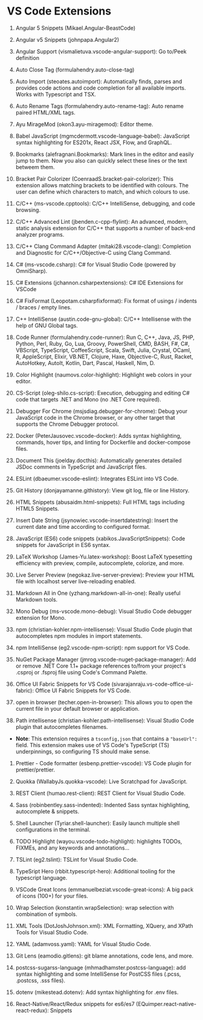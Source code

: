 # VS Code Extensions

1. Angular 5 Snippets (Mikael.Angular-BeastCode)

1. Angular v5 Snippets (johnpapa.Angular2)

1. Angular Support (vismalietuva.vscode-angular-support): Go to/Peek definition

1. Auto Close Tag (formulahendry.auto-close-tag)

1. Auto Import (steoates.autoimport): Automatically finds, parses and provides code actions and code completion for all available imports. Works with Typescript and TSX.

1. Auto Rename Tags (formulahendry.auto-rename-tag): Auto rename paired HTML/XML tags.

1. Ayu MirageMod (okon3.ayu-miragemod): Editor theme.

1. Babel JavaScript (mgmcdermott.vscode-language-babel): JavaScript syntax highlighting for ES201x, React JSX, Flow, and GraphQL.

1. Bookmarks (alefragnani.Bookmarks): Mark lines in the editor and easily jump to them. Now you also can quickly select these lines or the text betweem them.

1. Bracket Pair Colorizer (CoenraadS.bracket-pair-colorizer): This extension allows matching brackets to be identified with colours. The user can define which characters to match, and which colours to use.

1. C/C++ (ms-vscode.cpptools): C/C++ IntelliSense, debugging, and code browsing.

1. C/C++ Advanced Lint (jbenden.c-cpp-flylint): An advanced, modern, static analysis extension for C/C++ that supports a number of back-end analyzer programs.

1. C/C++ Clang Command Adapter (mitaki28.vscode-clang): Completion and Diagnostic for C/C++/Objective-C using Clang Command.

1. C# (ms-vscode.csharp): C# for Visual Studio Code (powered by OmniSharp).

1. C# Extensions (jchannon.csharpextensions): C# IDE Extensions for VSCode

1. C# FixFormat (Leopotam.csharpfixformat): Fix format of usings / indents / braces / empty lines.

1. C++ IntelliSense (austin.code-gnu-global): C/C++ Intellisense with the help of GNU Global tags.

1. Code Runner (formulahendry.code-runner): Run C, C++, Java, JS, PHP, Python, Perl, Ruby, Go, Lua, Groovy, PowerShell, CMD, BASH, F#, C#, VBScript, TypeScript, CoffeeScript, Scala, Swift, Julia, Crystal, OCaml, R, AppleScript, Elixir, VB.NET, Clojure, Haxe, Objective-C, Rust, Racket, AutoHotkey, AutoIt, Kotlin, Dart, Pascal, Haskell, Nim, D.

1. Color Highlight (naumovs.color-highlight): Highlight web colors in your editor.

1. CS-Script (oleg-shilo.cs-script): Execution, debugging and editing C# code that targets .NET and Mono (no .NET Core required).

1. Debugger For Chrome (msjsdiag.debugger-for-chrome): Debug your JavaScript code in the Chrome browser, or any other target that supports the Chrome Debugger protocol.

1. Docker (PeterJausovec.vscode-docker): Adds syntax highlighting, commands, hover tips, and linting for Dockerfile and docker-compose files.

1. Document This (joelday.docthis): Automatically generates detailed JSDoc comments in TypeScript and JavaScript files.

1. ESLint (dbaeumer.vscode-eslint): Integrates ESLint into VS Code.

1. Git History (donjayamanne.githistory): View git log, file or line History.

1. HTML Snippets (abusaidm.html-snippets): Full HTML tags including HTML5 Snippets.

1. Insert Date String (jsynowiec.vscode-insertdatestring): Insert the current date and time according to configured format.

1. JavaScript (ES6) code snippets (xabikos.JavaScriptSnippets): Code snippets for JavaScript in ES6 syntax.

1. LaTeX Workshop (James-Yu.latex-workshop): Boost LaTeX typesetting efficiency with preview, compile, autocomplete, colorize, and more.

1. Live Server Preview (negokaz.live-server-preview): Preview your HTML file with localhost server live-reloading enabled.

1. Markdown All in One (yzhang.markdown-all-in-one): Really useful Markdown tools.

1. Mono Debug (ms-vscode.mono-debug): Visual Studio Code debugger extension for Mono.

1. npm (christian-kohler.npm-intellisense): Visual Studio Code plugin that autocompletes npm modules in import statements.

1. npm IntelliSense (eg2.vscode-npm-script): npm support for VS Code.

1. NuGet Package Manager (jmrog.vscode-nuget-package-manager): Add or remove .NET Core 1.1+ package references to/from your project's .csproj or .fsproj file using Code's Command Palette.

1. Office UI Fabric Snippets for VS Code (sivarajanraju.vs-code-office-ui-fabric): Office UI Fabric Snippets for VS Code.

1. open in browser (techer.open-in-browser): This allows you to open the current file in your default browser or application.

1. Path intellisense (christian-kohler.path-intellisense): Visual Studio Code plugin that autocompletes filenames.

* **Note**: This extension requires a `tsconfig,json` that contains a `"baseUrl":` field. This extension makes use of VS Code's TypeScript (TS) underpinnings, so configuring TS should make sense.

1. Prettier - Code formatter (esbenp.prettier-vscode): VS Code plugin for prettier/prettier.

1. Quokka (WallabyJs.quokka-vscode): Live Scratchpad for JavaScript.

1. REST Client (humao.rest-client): REST Client for Visual Studio Code.

1. Sass (robinbentley.sass-indented): Indented Sass syntax highlighting, autocomplete & snippets.

1. Shell Launcher (Tyriar.shell-launcher): Easily launch multiple shell configurations in the terminal.

1. TODO Highlight (wayou.vscode-todo-highlight): highlights TODOs, FIXMEs, and any keywords and annotations...

1. TSLint (eg2.tslint): TSLint for Visual Studio Code.

1. TypeSript Hero (rbbit.typescript-hero): Additional tooling for the typescript language.

1. VSCode Great Icons (emmanuelbeziat.vscode-great-icons): A big pack of icons (100+) for your files.

1. Wrap Selection (konstantin.wrapSelection): wrap selection with combination of symbols.

1. XML Tools (DotJoshJohnson.xml): XML Formatting, XQuery, and XPath Tools for Visual Studio Code.

1. YAML (adamvoss.yaml): YAML for Visual Studio Code.

1. Git Lens (eamodio.gitlens): git blame annotations, code lens, and more.

1. postcss-sugarss-language (mhmadhamster.postcss-language): add syntax highlighting and some IntelliSense for PostCSS files (.pcss, .postcss, .sss files).

1. dotenv (mikestead.dotenv): Add syntax highlighting for .env files.

1. React-Native/React/Redux snippets for es6/es7 (EQuimper.react-native-react-redux): Snippets